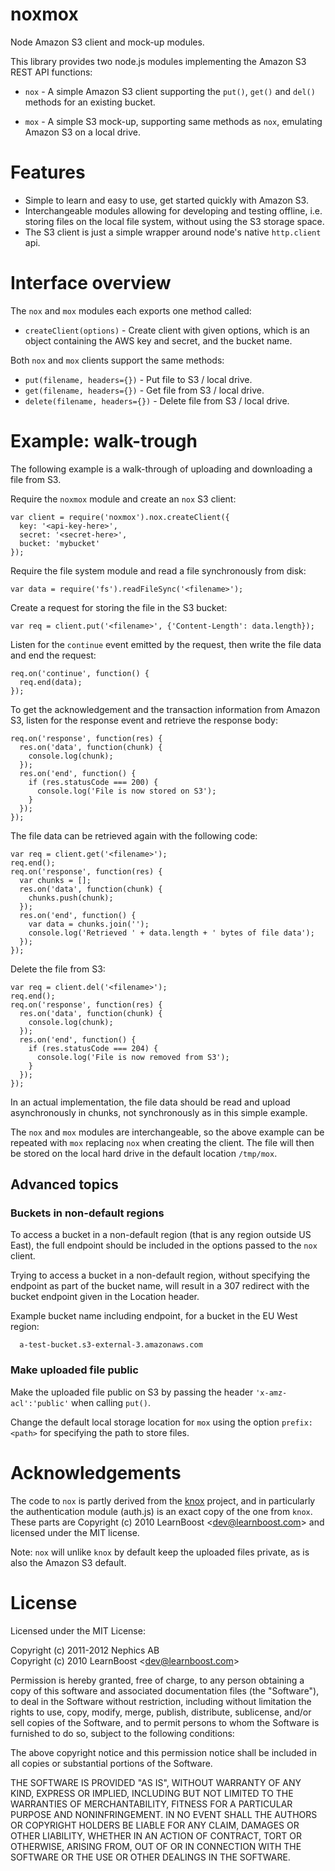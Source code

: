 # noxmox

Node Amazon S3 client and mock-up modules.

This library provides two node.js modules implementing the Amazon S3 REST API functions:

* `nox` - A simple Amazon S3 client supporting the `put()`, `get()` and `del()` methods for an existing bucket.

* `mox` - A simple S3 mock-up, supporting same methods as `nox`, emulating Amazon S3 on a local drive.

# Features

* Simple to learn and easy to use, get started quickly with Amazon S3.
* Interchangeable modules allowing for developing and testing offline, i.e. storing
  files on the local file system, without using the S3 storage space.
* The S3 client is just a simple wrapper around node's native `http.client` api.

# Interface overview

The `nox` and `mox` modules each exports one method called:

* `createClient(options)` - Create client with given options, which is an object containing the AWS key and secret, and the bucket name.

Both `nox` and `mox` clients support the same methods:

* `put(filename, headers={})` - Put file to S3 / local drive.
* `get(filename, headers={})` - Get file from S3 / local drive.
* `delete(filename, headers={})` - Delete file from S3 / local drive.

# Example: walk-trough

The following example is a walk-through of uploading and downloading a file from S3.

Require the `noxmox` module and create an `nox` S3 client:

    var client = require('noxmox').nox.createClient({
      key: '<api-key-here>',
      secret: '<secret-here>',
      bucket: 'mybucket'
    });

Require the file system module and read a file synchronously from disk:

    var data = require('fs').readFileSync('<filename>');
    
Create a request for storing the file in the S3 bucket:

    var req = client.put('<filename>', {'Content-Length': data.length});
    
Listen for the `continue` event emitted by the request, then write the file
data and end the request:

    req.on('continue', function() {
      req.end(data);
    });

To get the acknowledgement and the transaction information from Amazon S3,
listen for the response event and retrieve the response body:

    req.on('response', function(res) {
      res.on('data', function(chunk) {
        console.log(chunk);
      });
      res.on('end', function() {
        if (res.statusCode === 200) {
          console.log('File is now stored on S3');
        }
      });
    });

The file data can be retrieved again with the following code:

    var req = client.get('<filename>');
    req.end();
    req.on('response', function(res) {
      var chunks = [];
      res.on('data', function(chunk) {
        chunks.push(chunk);
      });
      res.on('end', function() {
        var data = chunks.join('');
        console.log('Retrieved ' + data.length + ' bytes of file data');
      });
    });

Delete the file from S3:

    var req = client.del('<filename>');
    req.end();
    req.on('response', function(res) {
      res.on('data', function(chunk) {
        console.log(chunk);
      });
      res.on('end', function() {
        if (res.statusCode === 204) {
          console.log('File is now removed from S3');
        }
      });
    });
   
In an actual implementation, the file data should be read and upload asynchronously in chunks, not
synchronously as in this simple example.

The `nox` and `mox` modules are interchangeable, so the above example
can be repeated with `mox` replacing `nox` when creating the client. The file
will then be stored on the local hard drive in the default location `/tmp/mox`.

## Advanced topics


### Buckets in non-default regions

To access a bucket in a non-default region (that is any region outside US East), the full endpoint should be included in the options passed to the `nox` client. 

Trying to access a bucket in a non-default region, without specifying the endpoint as part of the bucket name, will result in a 307 redirect with the bucket endpoint given in the Location header.

Example bucket name including endpoint, for a bucket in the EU West region:

      a-test-bucket.s3-external-3.amazonaws.com


### Make uploaded file public
Make the uploaded file public on S3 by passing the header `'x-amz-acl':'public'` when calling `put()`.

Change the default local storage location for `mox` using the option `prefix:<path>` for specifying the path to store files.

# Acknowledgements

The code to `nox` is partly derived from the [knox](https://github.com/LearnBoost/knox) project, and
in particularly the authentication module (auth.js) is an exact copy of the one from `knox`. These parts
are Copyright (c) 2010 LearnBoost &lt;dev@learnboost.com&gt; and licensed under the MIT license.

Note: `nox` will unlike `knox` by default keep the uploaded files private, as is also the Amazon S3 default.

# License

Licensed under the MIT License:

Copyright (c) 2011-2012 Nephics AB  
Copyright (c) 2010 LearnBoost &lt;dev@learnboost.com&gt;

Permission is hereby granted, free of charge, to any person obtaining a copy of this software and associated documentation files (the "Software"), to deal in the Software without restriction, including without limitation the rights to use, copy, modify, merge, publish, distribute, sublicense, and/or sell copies of the Software, and to permit persons to whom the Software is furnished to do so, subject to the following conditions:

The above copyright notice and this permission notice shall be included in all copies or substantial portions of the Software.

THE SOFTWARE IS PROVIDED "AS IS", WITHOUT WARRANTY OF ANY KIND, EXPRESS OR IMPLIED, INCLUDING BUT NOT LIMITED TO THE WARRANTIES OF MERCHANTABILITY, FITNESS FOR A PARTICULAR PURPOSE AND NONINFRINGEMENT. IN NO EVENT SHALL THE AUTHORS OR COPYRIGHT HOLDERS BE LIABLE FOR ANY CLAIM, DAMAGES OR OTHER LIABILITY, WHETHER IN AN ACTION OF CONTRACT, TORT OR OTHERWISE, ARISING FROM, OUT OF OR IN CONNECTION WITH THE SOFTWARE OR THE USE OR OTHER DEALINGS IN THE SOFTWARE.


